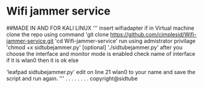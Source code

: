 # Wifi jammer service


##MADE IN AND FOR KALI LINUX
'''
insert wifiadapter if in Virtual machine
clone the repo using command 'git clone https://github.com/cimplesid/Wifi-jammer-service.git
'cd Wifi-jammer-service'
run using admistrator privilage
'chmod +x sidtubejammer.py' [optional]
'./sidtubejammer.py'
after you choose the interface and monitor mode is enabled check name of interface if it is wlan0 then it is ok else 

'leafpad sidtubejammer.py'
edit on line 21 wlan0 to your name and save the script and run again.
'''
.
.
.
.
.
.
.
.
copyright@sidtube
